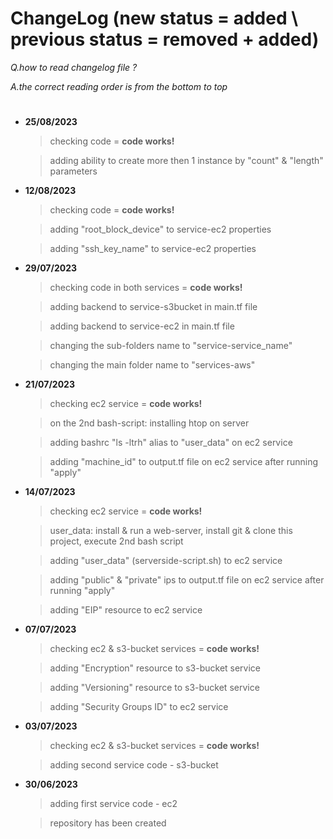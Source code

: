 # ChangeLog (new status = added \ previous status = removed + added)

*Q.how to read changelog file ?* 

*A.the correct reading order is from the bottom to top*
#

- **25/08/2023** 
	> checking code = **code works!**

	> adding ability to create more then 1 instance by "count" & "length" parameters

- **12/08/2023** 
	> checking code = **code works!**

	> adding "root_block_device" to service-ec2 properties

	> adding "ssh_key_name" to service-ec2 properties

- **29/07/2023** 
	> checking code in both services = **code works!**

	> adding backend to service-s3bucket in main.tf file

	> adding backend to service-ec2 in main.tf file 

	> changing the sub-folders name to "service-service_name"

	> changing the main folder name to "services-aws"

- **21/07/2023** 
	> checking ec2 service = **code works!**

	> on the 2nd bash-script: installing htop on server

	> adding bashrc "ls -ltrh" alias to "user_data" on ec2 service

	> adding "machine_id" to output.tf file on ec2 service after running "apply"

- **14/07/2023** 
	> checking ec2 service = **code works!**

	> user_data: install & run a web-server, install git & clone this project, execute 2nd bash script

	> adding "user_data" (serverside-script.sh) to ec2 service

	> adding "public" & "private" ips to output.tf file on ec2 service after running "apply"

	> adding "EIP" resource to ec2 service

- **07/07/2023** 
	> checking ec2 & s3-bucket services = **code works!**

	> adding "Encryption" resource to s3-bucket service

	> adding "Versioning" resource to s3-bucket service

	> adding "Security Groups ID" to ec2 service

- **03/07/2023** 
	> checking ec2 & s3-bucket services = **code works!**

	> adding second service code - s3-bucket


- **30/06/2023** 
	> adding first service code - ec2

	> repository has been created 
